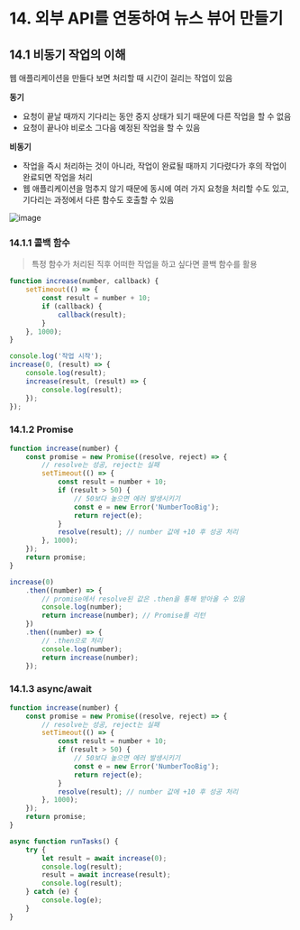 # 14. 외부 API를 연동하여 뉴스 뷰어 만들기

## 14.1 비동기 작업의 이해

웹 애플리케이션을 만들다 보면 처리할 때 시간이 걸리는 작업이 있음

**동기**

- 요청이 끝날 때까지 기다리는 동안 중지 상태가 되기 때문에 다른 작업을 할 수 없음
- 요청이 끝나야 비로소 그다음 예정된 작업을 할 수 있음

**비동기**

- 작업을 즉시 처리하는 것이 아니라, 작업이 완료될 때까지 기다렸다가 후의 작업이 완료되면 작업을 처리
- 웹 애플리케이션을 멈추지 않기 때문에 동시에 여러 가지 요청을 처리할 수도 있고, 기다리는 과정에서 다른 함수도 호출할 수 있음

![image](https://user-images.githubusercontent.com/55246584/184595889-a5639d3c-1e41-4c87-9dd8-df3855facfcd.png)

### 14.1.1 콜백 함수

> 특정 함수가 처리된 직후 어떠한 작업을 하고 싶다면 콜백 함수를 활용

```js
function increase(number, callback) {
	setTimeout(() => {
		const result = number + 10;
		if (callback) {
			callback(result);
		}
	}, 1000);
}

console.log('작업 시작');
increase(0, (result) => {
	console.log(result);
	increase(result, (result) => {
		console.log(result);
	});
});
```

### 14.1.2 Promise

```js
function increase(number) {
	const promise = new Promise((resolve, reject) => {
		// resolve는 성공, reject는 실패
		setTimeout(() => {
			const result = number + 10;
			if (result > 50) {
				// 50보다 높으면 에러 발생시키기
				const e = new Error('NumberTooBig');
				return reject(e);
			}
			resolve(result); // number 값에 +10 후 성공 처리
		}, 1000);
	});
	return promise;
}

increase(0)
	.then((number) => {
		// promise에서 resolve된 값은 .then을 통해 받아올 수 있음
		console.log(number);
		return increase(number); // Promise를 리턴
	})
	.then((number) => {
		// .then으로 처리
		console.log(number);
		return increase(number);
	});
```

### 14.1.3 async/await

```js
function increase(number) {
	const promise = new Promise((resolve, reject) => {
		// resolve는 성공, reject는 실패
		setTimeout(() => {
			const result = number + 10;
			if (result > 50) {
				// 50보다 높으면 에러 발생시키기
				const e = new Error('NumberTooBig');
				return reject(e);
			}
			resolve(result); // number 값에 +10 후 성공 처리
		}, 1000);
	});
	return promise;
}

async function runTasks() {
	try {
		let result = await increase(0);
		console.log(result);
		result = await increase(result);
		console.log(result);
	} catch (e) {
		console.log(e);
	}
}
```
